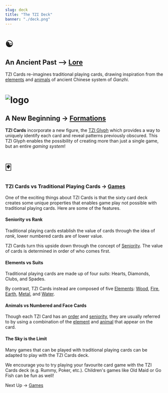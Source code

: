 ```yaml
---
slug: deck
title: "The TZI Deck"
banner: "./deck.png"
---
```

# ☯ 
##  An Ancient Past --> [Lore](lore)

TZI Cards re-imagines traditional playing cards, drawing inspiration from the [elements](elements) and [animals](animals) of ancient Chinese system of *Ganzhi*.



# ![logo](./favicon-32x32.png)
## A New Beginning -> [Formations](formations)
**TZI Cards** incorporate a new figure, the [TZI Glyph](glyphs) which provides a way to uniquely identify each card and reveal patterns previously obscured. This TZI Glyph enables the possibility of creating more than just a single game, but an entire *gaming system*!


# 🃏
### TZI Cards vs Traditional Playing Cards -> [Games](games)
One of the exciting things about TZI Cards is that the sixty card deck creates some unique properties that enables game play not possible with traditional playing cards. Here are some of the features.

#### Seniority vs Rank
Traditional playing cards establish the value of cards through the idea of *rank*, lower numbered cards are of lower value.

TZI Cards turn this upside down through the concept of [Seniority](seniority). The value of cards is determined in order of who comes first.

#### Elements vs Suits
Traditional playing cards are made up of four *suits*: Hearts, Diamonds, Clubs, and Spades.

By contrast, TZI Cards instead are composed of five [Elements](elements): [Wood](wood), [Fire](wood), [Earth](earth), [Metal](metal), and [Water](water).

#### Animals vs Numbered and Face Cards
Though each TZI Card has an [order](order) and [seniority](seniority), they are usually referred to by using a combination of the [element](elements) and [animal](animals) that appear on the card.

#### The Sky is the Limit
Many games that can be played with traditional playing cards can be adapted to play with the TZI Cards deck.

We encourage you to try playing your favourite card game with the TZI Cards deck (e.g. Rummy, Poker, etc.). Children's games like Old Maid or Go Fish can be fun as well!

Next Up -> [Games](games)